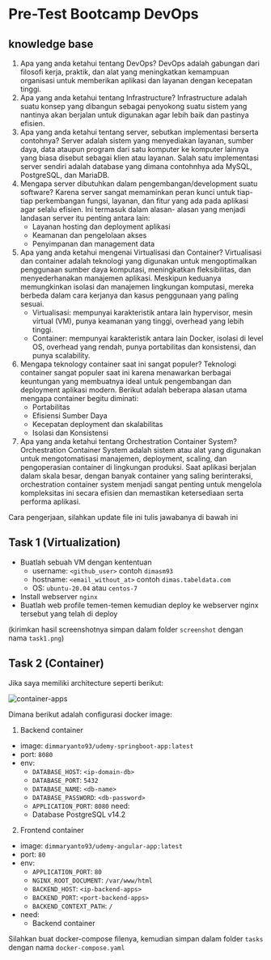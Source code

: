 # Pre-Test Bootcamp DevOps

## knowledge base

1. Apa yang anda ketahui tentang DevOps?
   DevOps adalah gabungan dari filosofi kerja, praktik, dan alat yang meningkatkan kemampuan organisasi untuk memberikan aplikasi dan layanan dengan kecepatan tinggi.
2. Apa yang anda ketahui tentang Infrastructure?
   Infrastructure adalah suatu konsep yang dibangun sebagai penyokong suatu sistem yang nantinya akan berjalan untuk digunakan agar lebih baik dan pastinya efisien.
3. Apa yang anda ketahui tentang server, sebutkan implementasi berserta contohnya?
   Server adalah sistem yang menyediakan layanan, sumber daya, data ataupun program dari satu komputer ke komputer lainnya yang biasa disebut sebagai klien atau layanan. 
   Salah satu implementasi server sendiri adalah database yang dimana contohnhya ada MySQL, PostgreSQL, dan MariaDB. 
4. Mengapa server dibutuhkan dalam pengembangan/development suatu software?
   Karena server sangat memaminkan peran kunci untuk tiap-tiap perkembangan fungsi, layanan, dan fitur yang ada pada aplikasi agar selalu efisien. Ini termasuk dalam alasan- 
   alasan yang menjadi landasan server itu penting antara lain:
   - Layanan hosting dan deployment aplikasi
   - Keamanan dan pengelolaan akses
   - Penyimpanan dan management data
5. Apa yang anda ketahui mengenai Virtualisasi dan Container?
   Virtualisasi dan container adalah teknologi yang digunakan untuk mengoptimalkan penggunaan sumber daya komputasi, meningkatkan fleksibilitas, dan menyederhanakan 
   manajemen aplikasi. Meskipun keduanya memungkinkan isolasi dan manajemen lingkungan komputasi, mereka berbeda dalam cara kerjanya dan kasus penggunaan yang paling sesuai.
   - Virtualisasi: mempunyai karakteristik antara lain hypervisor, mesin virtual (VM), punya keamanan yang tinggi, overhead yang lebih tinggi.
   - Container: mempunyai karakteristik antara lain Docker, isolasi di level OS, overhead yang rendah, punya portabilitas dan konsistensi, dan punya scalability.
6. Mengapa teknology container saat ini sangat populer?
   Teknologi container sangat populer saat ini karena menawarkan berbagai keuntungan yang membuatnya ideal untuk pengembangan dan deployment aplikasi modern. Berikut adalah 
   beberapa alasan utama mengapa container begitu diminati:
   - Portabilitas
   - Efisiensi Sumber Daya
   - Kecepatan deployment dan skalabilitas
   - Isolasi dan Konsistensi
7. Apa yang anda ketahui tentang Orchestration Container System?
   Orchestration Container System adalah sistem atau alat yang digunakan untuk mengotomatisasi manajemen, deployment, scaling, dan pengoperasian container di lingkungan 
   produksi. Saat aplikasi berjalan dalam skala besar, dengan banyak container yang saling berinteraksi, orchestration container system menjadi sangat penting untuk 
   mengelola kompleksitas ini secara efisien dan memastikan ketersediaan serta performa aplikasi.

Cara pengerjaan, silahkan update file ini tulis jawabanya di bawah ini

## Task 1 (Virtualization)

- Buatlah sebuah VM dengan kententuan
  - username: `<github_user>` contoh `dimasm93`
  - hostname: `<email_without_at>` contoh `dimas.tabeldata.com`
  - OS: `ubuntu-20.04` atau `centos-7`
- Install webserver `nginx`
- Buatlah web profile temen-temen kemudian deploy ke webserver nginx tersebut yang telah di deploy
  
(kirimkan hasil screenshotnya simpan dalam folder `screenshot` dengan nama `task1.png`)

## Task 2 (Container)

Jika saya memiliki architecture seperti berikut:

![container-apps](docs/images/01-container.png)

Dimana berikut adalah configurasi docker image:

1. Backend container
  - image: `dimmaryanto93/udemy-springboot-app:latest`
  - port: `8080`
  - env: 
    - `DATABASE_HOST`: `<ip-domain-db>`
    - `DATABASE_PORT`: `5432` 
    - `DATABASE_NAME`: `<db-name>`
    - `DATABASE_PASSWORD`: `<db-password>`
    - `APPLICATION_PORT`: `8080`
  need:
    - Database PostgreSQL v14.2
2. Frontend container
  - image: `dimmaryanto93/udemy-angular-app:latest`
  - port: `80`
  - env:
    - `APPLICATION_PORT`: `80`
    - `NGINX_ROOT_DOCUMENT`: `/var/www/html`
    - `BACKEND_HOST`: `<ip-backend-apps>`
    - `BACKEND_PORT`: `<port-backend-apps>`
    - `BACKEND_CONTEXT_PATH`: `/`
  - need:
    - Backend container

Silahkan buat docker-compose filenya, kemudian simpan dalam folder `tasks` dengan nama `docker-compose.yaml`

